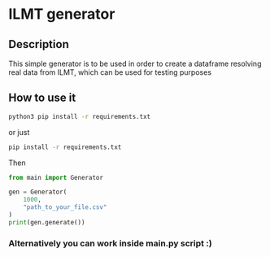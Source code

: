 # ILMT generator
## Description
This simple generator is to be used in order to create a dataframe resolving real data
from ILMT, which can be used for testing purposes 
## How to use it
```bash
python3 pip install -r requirements.txt
```
or just
```bash
pip install -r requirements.txt
```
Then
```python
from main import Generator

gen = Generator(
    1000,
    "path_to_your_file.csv"
)
print(gen.generate())
```
### Alternatively you can work inside main.py script :)

